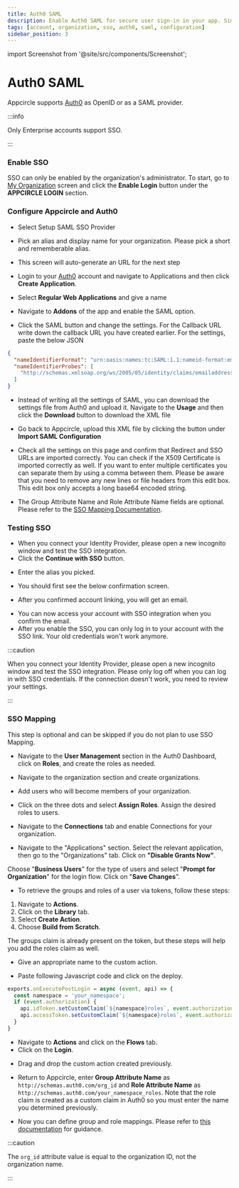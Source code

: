 ```yaml
---
title: Auth0 SAML
description: Enable Auth0 SAML for secure user sign-in in your app. Simplify access and enhance security with Appcircle's integration.
tags: [account, organization, sso, auth0, saml, configuration]
sidebar_position: 3
---
```


import Screenshot from '@site/src/components/Screenshot';

# Auth0 SAML

Appcircle supports [Auth0](https://auth0.com/) as OpenID or as a SAML provider.

:::info

Only Enterprise accounts support SSO.

:::

### Enable SSO

SSO can only be enabled by the organization's administrator. To start, go to [My Organization](/account/my-organization) screen and click the **Enable Login** button under the **APPCIRCLE LOGIN** section.

<Screenshot url='https://cdn.appcircle.io/docs/assets/enable-sso_v3.png' />

### Configure Appcircle and Auth0

- Select Setup SAML SSO Provider

<Screenshot url='https://cdn.appcircle.io/docs/assets/sso-form_v2.png' />

- Pick an alias and display name for your organization. Please pick a short and rememberable alias.

- This screen will auto-generate an URL for the next step

<Screenshot url='https://cdn.appcircle.io/docs/assets/sso-saml1.png' />

- Login to your [Auth0](https://auth0.com/) account and navigate to Applications and then click **Create Application**.

<Screenshot url='https://cdn.appcircle.io/docs/assets/authcreateapp.png' />

- Select **Regular Web Applications** and give a name

<Screenshot url='https://cdn.appcircle.io/docs/assets/authwebapp.png' />

- Navigate to **Addons** of the app and enable the SAML option.

<Screenshot url='https://cdn.appcircle.io/docs/assets/authsamlsettings1.png' />

- Click the SAML button and change the settings. For the Callback URL write down the callback URL you have created earlier. For the settings, paste the below JSON

```json
{
  "nameIdentifierFormat": "urn:oasis:names:tc:SAML:1.1:nameid-format:emailAddress",
  "nameIdentifierProbes": [
    "http://schemas.xmlsoap.org/ws/2005/05/identity/claims/emailaddress"
  ]
}
```

<Screenshot url='https://cdn.appcircle.io/docs/assets/authsamlsettings2.png' />

- Instead of writing all the settings of SAML, you can download the settings file from Auth0 and upload it. Navigate to the **Usage** and then click the **Download** button to download the XML file

<Screenshot url='https://cdn.appcircle.io/docs/assets/authsamlsettings3.png' />

- Go back to Appcircle, upload this XML file by clicking the button under **Import SAML Configuration**

<Screenshot url='https://cdn.appcircle.io/docs/assets/sso-saml1.png' />

- Check all the settings on this page and confirm that Redirect and SSO URLs are imported correctly. You can check if the X509 Certificate is imported correctly as well. If you want to enter multiple certificates you can separate them by using a comma between them. Please be aware that you need to remove any new lines or file headers from this edit box. This edit box only accepts a long base64 encoded string.

- The Group Attribute Name and Role Attribute Name fields are optional. Please refer to the [SSO Mapping Documentation](/account/my-organization/sso-providers-configuration/auth-saml#sso-mapping).

### Testing SSO

- When you connect your Identity Provider, please open a new incognito window and test the SSO integration.
- Click the **Continue with SSO** button.

<Screenshot url='https://cdn.appcircle.io/docs/assets/sso-loginbutton.png' />

- Enter the alias you picked.

<Screenshot url="https://cdn.appcircle.io/docs/assets/sso-alias.png" />

- You should first see the below confirmation screen.

<Screenshot url='https://cdn.appcircle.io/docs/assets/sso-linkaccount.png' />

- After you confirmed account linking, you will get an email.

<Screenshot url='https://cdn.appcircle.io/docs/assets/sso-confirmlink.png' />

- You can now access your account with SSO integration when you confirm the email.
- After you enable the SSO, you can only log in to your account with the SSO link. Your old credentials won't work anymore.

:::caution

When you connect your Identity Provider, please open a new incognito window and test the SSO integration. Please only log off when you can log in with SSO credentials. If the connection doesn't work, you need to review your settings.

:::

### SSO Mapping

This step is optional and can be skipped if you do not plan to use SSO Mapping.

- Navigate to the **User Management** section in the Auth0 Dashboard, click on **Roles**, and create the roles as needed.

<Screenshot url='https://cdn.appcircle.io/docs/assets/sso-mapping-auth0-create-roles.png' />

- Navigate to the organization section and create organizations.

<Screenshot url='https://cdn.appcircle.io/docs/assets/sso-mapping-auth0-create-groups.png' />

- Add users who will become members of your organization.

<Screenshot url='https://cdn.appcircle.io/docs/assets/sso-mapping-auth0-add-members.png' />

- Click on the three dots and select **Assign Roles**. Assign the desired roles to users.

<Screenshot url='https://cdn.appcircle.io/docs/assets/sso-mapping-auth0-assign-roles.png' />

- Navigate to the **Connections** tab and enable Connections for your organization. 

<Screenshot url='https://cdn.appcircle.io/docs/assets/sso-mapping-auth0-enable-connections.png' />

- Navigate to the "Applications" section. Select the relevant application, then go to the "Organizations" tab. Click on **"Disable Grants Now"**.

<Screenshot url='https://cdn.appcircle.io/docs/assets/sso-mapping-auth0-application-organizations1.png' />

Choose "**Business Users**" for the type of users and select "**Prompt for Organization**" for the login flow. Click on "**Save Changes**".

<Screenshot url='https://cdn.appcircle.io/docs/assets/sso-mapping-auth0-application-organizations2.png' />

- To retrieve the groups and roles of a user via tokens, follow these steps:

1. Navigate to **Actions**.
2. Click on the **Library** tab.
3. Select **Create Action**.
4. Choose **Build from Scratch**.

The groups claim is already present on the token, but these steps will help you add the roles claim as well.

<Screenshot url='https://cdn.appcircle.io/docs/assets/sso-mapping-auth0-actions-library1.png' />

- Give an appropriate name to the custom action. 

<Screenshot url='https://cdn.appcircle.io/docs/assets/sso-mapping-auth0-actions-library2.png' />

- Paste following Javascript code and click on the deploy.

<Screenshot url='https://cdn.appcircle.io/docs/assets/sso-mapping-auth0-actions-library3.png' />

```js
exports.onExecutePostLogin = async (event, api) => {
  const namespace = 'your_namespace';
  if (event.authorization) {
    api.idToken.setCustomClaim(`${namespace}roles`, event.authorization.roles);
    api.accessToken.setCustomClaim(`${namespace}roles`, event.authorization.roles);
  }
}
```
- Navigate to **Actions** and click on the **Flows** tab. 
- Click on the **Login**. 

<Screenshot url='https://cdn.appcircle.io/docs/assets/sso-mapping-auth0-actions-flows1.png' /> 

- Drag and drop the custom action created previously. 

<Screenshot url='https://cdn.appcircle.io/docs/assets/sso-mapping-auth0-actions-flows2.png' />

- Return to Appcircle, enter **Group Attribute Name** as ``http://schemas.auth0.com/org_id`` and **Role Attribute Name** as ``http://schemas.auth0.com/your_namespace_roles``. Note that the role claim is created as a custom claim in Auth0 so you must enter the name you determined previously.

<Screenshot url='https://cdn.appcircle.io/docs/assets/sso-mapping-auth0-saml-ac-group-role-attribute-name.png' />

- Now you can define group and role mappings. Please refer to [this documentation](/account/my-organization/sso-providers-configuration/single-sign-on#sso-mapping) for guidance.

:::caution

The ``org_id`` attribute value is equal to the organization ID, not the organization name.

:::